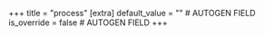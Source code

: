 +++
title = "process"
[extra]
default_value = "" # AUTOGEN FIELD
is_override = false # AUTOGEN FIELD
+++
